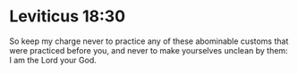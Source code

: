 # Leviticus 18:30

So keep my charge never to practice any of these abominable customs that were practiced before you, and never to make yourselves unclean by them: I am the Lord your God.
